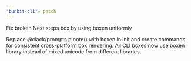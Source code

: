 ```yaml
---
"bunkit-cli": patch
---
```


Fix broken Next steps box by using boxen uniformly

Replace @clack/prompts p.note() with boxen in init and create commands for consistent cross-platform box rendering. All CLI boxes now use boxen library instead of mixed unicode from different libraries.
